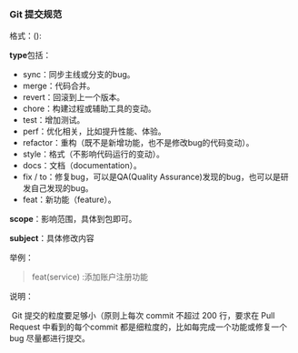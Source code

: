 ### Git 提交规范

格式：<type>(<scope>): <subject> 

**type**包括：

- sync：同步主线或分支的bug。
- merge：代码合并。
- revert：回滚到上一个版本。
- chore：构建过程或辅助工具的变动。
- test：增加测试。
- perf：优化相关，比如提升性能、体验。
- refactor：重构（既不是新增功能，也不是修改bug的代码变动）。
- style：格式（不影响代码运行的变动）。
- docs：文档（documentation）。
- fix / to：修复bug，可以是QA(Quality Assurance)发现的bug，也可以是研发自己发现的bug。
- feat：新功能（feature）。

**scope**：影响范围，具体到包即可。

**subject**：具体修改内容



举例：

>  feat(service) :添加账户注册功能



说明：

​		Git 提交的粒度要足够小（原则上每次 commit 不超过 200 行，要求在 Pull Request 中看到的每个commit 都是细粒度的，比如每完成一个功能或修复一个 bug 尽量都进行提交。
